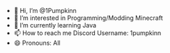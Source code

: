 - 👋 Hi, I’m @1Pumpkinn
- 👀 I’m interested in Programming/Modding Minecraft
- 🌱 I’m currently learning Java
- 📫 How to reach me Discord Username: 1pumpkinn
- 😄 Pronouns: All
<!---
1Pumpkinn/1Pumpkinn is a ✨ special ✨ repository because its `README.md` (this file) appears on your GitHub profile.
You can click the Preview link to take a look at your changes.
--->
